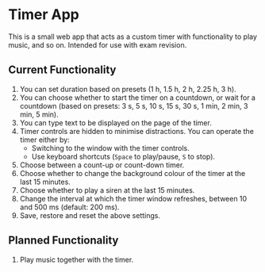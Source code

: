 # Timer App
This is a small web app that acts as a custom timer with functionality to play music, and so on. Intended for use with exam revision.

## Current Functionality
1. You can set duration based on presets (1 h, 1.5 h, 2 h, 2.25 h, 3 h).
2. You can choose whether to start the timer on a countdown, or wait for a countdown (based on presets: 3 s, 5 s, 10 s, 15 s, 30 s, 1 min, 2 min, 3 min, 5 min).
3. You can type text to be displayed on the page of the timer.
4. Timer controls are hidden to minimise distractions. You can operate the timer either by:
	* Switching to the window with the timer controls.
	* Use keyboard shortcuts (`Space` to play/pause, `S` to stop).
5. Choose between a count-up or count-down timer.
6. Choose whether to change the background colour of the timer at the last 15 minutes.
7. Choose whether to play a siren at the last 15 minutes.
8. Change the interval at which the timer window refreshes, between 10 and 500 ms (default: 200 ms).
9. Save, restore and reset the above settings.

## Planned Functionality
1. Play music together with the timer.
